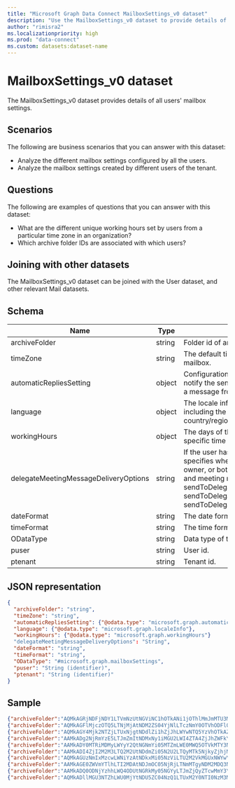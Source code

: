 ```yaml
---
title: "Microsoft Graph Data Connect MailboxSettings_v0 dataset"
description: "Use the MailboxSettings_v0 dataset to provide details of all users' mailbox settings."
author: "rimisra2"
ms.localizationpriority: high
ms.prod: "data-connect"
ms.custom: datasets:dataset-name
---
```


# MailboxSettings_v0 dataset

The MailboxSettings_v0 dataset provides details of all users' mailbox settings.

## Scenarios

The following are business scenarios that you can answer with this dataset:

- Analyze the different mailbox settings configured by all the users.
- Analyze the mailbox settings created by different users of the tenant.

## Questions

The following are examples of questions that you can answer with this dataset:

- What are the different unique working hours set by users from a particular time zone in an organization?
- Which archive folder IDs are associated with which users?

## Joining with other datasets

The MailboxSettings_v0 dataset can be joined with the User dataset, and other relevant Mail datasets.

## Schema

| Name  | Type  |  Description  |  FilterOptions  |  FilterType  | 
| ----------- | ----------- | ----------- | ----------- | ----------- |
| archiveFolder |	string |	Folder id of an archive folder for the user. |	No |	None |
| timeZone |	string |	The default time zone for the user's mailbox. |	No |	None |
| automaticRepliesSetting |	object |	Configuration settings to automatically notify the sender of an incoming email with a message from the signed-in user. |	No |	None |
| language |	object |	The locale information for the user, including the preferred language and country/region. |	No |	None |
| workingHours |	object |	The days of the week and hours in a specific time zone that the user works. |	No |	None |
| delegateMeetingMessageDeliveryOptions |	string |	If the user has a calendar delegate, this specifies whether the delegate, mailbox owner, or both receive meeting messages and meeting responses. *Allowed values:* sendToDelegateAndInformationToPrincipal, sendToDelegateAndPrincipal, sendToDelegateOnly. |	No |	None |
| dateFormat |	string |	The date format for the user's mailbox. |	No |	None |
| timeFormat |	string |  	The time format for the user's mailbox. |	No |	None |
| ODataType |	string |	Data type of the current folder. |	No |	None |
| puser |	string |	User id. |	No |  	None |
| ptenant |	string |  	Tenant id. |	No |  	None |

## JSON representation

```json
{
  "archiveFolder": "string",
  "timeZone": "string",
  "automaticRepliesSetting": {"@odata.type": "microsoft.graph.automaticRepliesSetting"},  
  "language": {"@odata.type": "microsoft.graph.localeInfo"},
  "workingHours": {"@odata.type": "microsoft.graph.workingHours"}
  "delegateMeetingMessageDeliveryOptions": "String",
  "dateFormat": "string",
  "timeFormat": "string",
  "ODataType": "#microsoft.graph.mailboxSettings",  
  "puser": "String (identifier)", 
  "ptenant": "String (identifier)"
}
```

## Sample 


```json
{"archiveFolder":"AQMkAGRjNDFjNDY1LTVmNzUtNGViNC1hOTkANi1jOThlMmJmMTU3MmMALgAAA6jVIxIEDQNNtj9CZVt6SRUBAMquub9EVY9Nv31MRSqT3dQAAAIBWQAAAA==","timeZone":"Pacific Standard Time","delegateMeetingMessageDeliveryOptions":"sendToDelegateOnly","dateFormat":"M/d/yyyy","timeFormat":"h:mm tt","automaticRepliesSetting":{"status":"microsoft.graph.automaticRepliesStatus'disabled'","externalAudience":"microsoft.graph.externalAudienceScope'all'","internalReplyMessage":"","externalReplyMessage":"","scheduledStartDateTime":{"dateTime":"2021-03-11T20:00:00.0000000","timeZone":"UTC"},"scheduledEndDateTime":{"dateTime":"2021-03-12T20:00:00.0000000","timeZone":"UTC"}},"language":{"locale":"en-US","displayName":"English (United States)"},"workingHours":{},"ODataType":"#microsoft.graph.mailboxSettings","puser":"0409a7eb-588d-4871-b629-e33de72b8b0d","ptenant":"027d8585-9664-42ed-ae2a-c9e9fddfda22"} 
{"archiveFolder":"AQMkAGFlMjczOTQ5LTNjMjAtNDM2ZS04YjNlLTczNmY0OTVhODFlOQAuAAADZ_EAK_Os2kO_qYnMT9a4zQEASqucXnhIlE2b8iXgsvn1qQAAAgFAAAAA","timeZone":"Pacific Standard Time","delegateMeetingMessageDeliveryOptions":"sendToDelegateOnly","dateFormat":"M/d/yyyy","timeFormat":"h:mm tt","automaticRepliesSetting":{"status":"microsoft.graph.automaticRepliesStatus'disabled'","externalAudience":"microsoft.graph.externalAudienceScope'all'","internalReplyMessage":"","externalReplyMessage":"","scheduledStartDateTime":{"dateTime":"2021-03-11T20:00:00.0000000","timeZone":"UTC"},"scheduledEndDateTime":{"dateTime":"2021-03-12T20:00:00.0000000","timeZone":"UTC"}},"language":{"locale":"en-US","displayName":"English (United States)"},"workingHours":{},"ODataType":"#microsoft.graph.mailboxSettings","puser":"1715c984-a1ce-4483-b109-643041ef4469","ptenant":"027d8585-9664-42ed-ae2a-c9e9fddfda22"} 
{"archiveFolder":"AQMkAGY4Mjk2NTZjLTUxNjgtNDdlZi1hZjJhLWYwNTQ5YzVhOTkAZTIALgAAA8qoOofxQYpLp-fYvJvsCf0BAKNZARh2HqhDgQvm4HdqNToAAAIBSwAAAA==","timeZone":"Pacific Standard Time","delegateMeetingMessageDeliveryOptions":"sendToDelegateOnly","dateFormat":"M/d/yyyy","timeFormat":"h:mm tt","automaticRepliesSetting":{"status":"microsoft.graph.automaticRepliesStatus'disabled'","externalAudience":"microsoft.graph.externalAudienceScope'all'","internalReplyMessage":"","externalReplyMessage":"","scheduledStartDateTime":{"dateTime":"2021-03-11T20:00:00.0000000","timeZone":"UTC"},"scheduledEndDateTime":{"dateTime":"2021-03-12T20:00:00.0000000","timeZone":"UTC"}},"language":{"locale":"en-US","displayName":"English (United States)"},"workingHours":{},"ODataType":"#microsoft.graph.mailboxSettings","puser":"3853937f-6f46-4fff-a141-1a18be24944e","ptenant":"027d8585-9664-42ed-ae2a-c9e9fddfda22"} 
{"archiveFolder":"AAMkADg2NjRmYzE5LTJmZmItNDMxNy1iMGU2LWI4ZTA4ZjJhZWFkYQAuAAAAAAB5Lb3RUjXQTq_4frfZtHdHAQBBChzDntZLTK9_In9X_H7UAAAAAIw_AAA=","timeZone":"Pacific Standard Time","delegateMeetingMessageDeliveryOptions":"sendToDelegateOnly","dateFormat":"M/d/yyyy","timeFormat":"h:mm tt","automaticRepliesSetting":{"status":"microsoft.graph.automaticRepliesStatus'disabled'","externalAudience":"microsoft.graph.externalAudienceScope'all'","internalReplyMessage":"","externalReplyMessage":"","scheduledStartDateTime":{"dateTime":"2021-03-11T20:00:00.0000000","timeZone":"UTC"},"scheduledEndDateTime":{"dateTime":"2021-03-12T20:00:00.0000000","timeZone":"UTC"}},"language":{"locale":"en-US","displayName":"English (United States)"},"workingHours":{},"ODataType":"#microsoft.graph.mailboxSettings","puser":"3eb5fed9-8c59-4eff-a9ea-ba2b5f1ac27f","ptenant":"027d8585-9664-42ed-ae2a-c9e9fddfda22"} 
{"archiveFolder":"AAMkADY0MTRiMDMyLWYyY2QtNGNmYi05MTZmLWE0MWQ5OTVkMTY3NwAuAAAAAACePVwnVQLQQo3igsKUUNIPAQDDb9In4fFjSKy7cc0yk1OaAAAAAGjHAAA=","timeZone":"Pacific Standard Time","delegateMeetingMessageDeliveryOptions":"sendToDelegateOnly","dateFormat":"M/d/yyyy","timeFormat":"h:mm tt","automaticRepliesSetting":{"status":"microsoft.graph.automaticRepliesStatus'disabled'","externalAudience":"microsoft.graph.externalAudienceScope'all'","internalReplyMessage":"","externalReplyMessage":"","scheduledStartDateTime":{"dateTime":"2021-03-11T20:00:00.0000000","timeZone":"UTC"},"scheduledEndDateTime":{"dateTime":"2021-03-12T20:00:00.0000000","timeZone":"UTC"}},"language":{"locale":"en-US","displayName":"English (United States)"},"workingHours":{"daysOfWeek":["microsoft.graph.dayOfWeek'monday'","microsoft.graph.dayOfWeek'tuesday'","microsoft.graph.dayOfWeek'wednesday'","microsoft.graph.dayOfWeek'thursday'","microsoft.graph.dayOfWeek'friday'"],"startTime":"1970-01-01T08:00:00Z","endTime":"1970-01-01T17:00:00Z","timeZone":{"name":"Pacific Standard Time"}},"ODataType":"#microsoft.graph.mailboxSettings","puser":"6618944e-1fe9-4c03-955e-b1ebbf5737c9","ptenant":"027d8585-9664-42ed-ae2a-c9e9fddfda22"} 
{"archiveFolder":"AAMkADI4ZjI2M2M3LTQ2M2UtNDdmZi05N2U2LTQyMTk5NjkyZjhjMQAuAAAAAADK7KnGlO-0QozWnQc1OrNEAQAVIBI9ITL4T4hmBf4E6xqQAAAAAAFWAAA=","timeZone":"Pacific Standard Time","delegateMeetingMessageDeliveryOptions":"sendToDelegateOnly","dateFormat":"M/d/yyyy","timeFormat":"h:mm tt","automaticRepliesSetting":{"status":"microsoft.graph.automaticRepliesStatus'disabled'","externalAudience":"microsoft.graph.externalAudienceScope'all'","internalReplyMessage":"","externalReplyMessage":"","scheduledStartDateTime":{"dateTime":"2021-03-11T20:00:00.0000000","timeZone":"UTC"},"scheduledEndDateTime":{"dateTime":"2021-03-12T20:00:00.0000000","timeZone":"UTC"}},"language":{"locale":"en-US","displayName":"English (United States)"},"workingHours":{"daysOfWeek":["microsoft.graph.dayOfWeek'monday'","microsoft.graph.dayOfWeek'tuesday'","microsoft.graph.dayOfWeek'wednesday'","microsoft.graph.dayOfWeek'thursday'","microsoft.graph.dayOfWeek'friday'"],"startTime":"1970-01-01T08:00:00Z","endTime":"1970-01-01T17:00:00Z","timeZone":{"name":"Pacific Standard Time"}},"ODataType":"#microsoft.graph.mailboxSettings","puser":"6acddb90-66a1-4a1f-bbd4-4632aac05f3a","ptenant":"027d8585-9664-42ed-ae2a-c9e9fddfda22"} 
{"archiveFolder":"AQMkAGUzNmIxMzcwLWNiYzAtNDkxMi05NzViLTU2M2VkMGUxNWYwYQAuAAADMfJmQyFaPkWIRgjBBrblMgEAi7RMA7eRU0GB-Rxx-trGSwAAAgFjAAAA","timeZone":"Eastern Standard Time","delegateMeetingMessageDeliveryOptions":"sendToDelegateOnly","dateFormat":"","timeFormat":"","automaticRepliesSetting":{"status":"microsoft.graph.automaticRepliesStatus'disabled'","externalAudience":"microsoft.graph.externalAudienceScope'all'","internalReplyMessage":"","externalReplyMessage":"","scheduledStartDateTime":{"dateTime":"2021-03-11T20:00:00.0000000","timeZone":"UTC"},"scheduledEndDateTime":{"dateTime":"2021-03-12T20:00:00.0000000","timeZone":"UTC"}},"language":{"locale":"en-US","displayName":"English (United States)"},"workingHours":{"daysOfWeek":["microsoft.graph.dayOfWeek'monday'","microsoft.graph.dayOfWeek'tuesday'","microsoft.graph.dayOfWeek'wednesday'","microsoft.graph.dayOfWeek'thursday'","microsoft.graph.dayOfWeek'friday'"],"startTime":"1970-01-01T08:00:00Z","endTime":"1970-01-01T17:00:00Z","timeZone":{"name":"Eastern Standard Time"}},"ODataType":"#microsoft.graph.mailboxSettings","puser":"6f995c2b-2dcc-433f-9409-7d847d3935fb","ptenant":"027d8585-9664-42ed-ae2a-c9e9fddfda22"} 
{"archiveFolder":"AAMkAGE0ZWVmYTlhLTI2MDAtNDJmOC05NjRjLTNmMTgyNDM2MDQ3NwAuAAAAAACAHUC988Z9QbixVUMtutstAQDR4t3ZE8_6QpbkP-csYqiqAAAAAAFhAAA=","timeZone":"Pacific Standard Time","delegateMeetingMessageDeliveryOptions":"sendToDelegateOnly","dateFormat":"M/d/yyyy","timeFormat":"h:mm tt","automaticRepliesSetting":{"status":"microsoft.graph.automaticRepliesStatus'disabled'","externalAudience":"microsoft.graph.externalAudienceScope'all'","internalReplyMessage":"","externalReplyMessage":"","scheduledStartDateTime":{"dateTime":"2021-03-11T20:00:00.0000000","timeZone":"UTC"},"scheduledEndDateTime":{"dateTime":"2021-03-12T20:00:00.0000000","timeZone":"UTC"}},"language":{"locale":"en-US","displayName":"English (United States)"},"workingHours":{},"ODataType":"#microsoft.graph.mailboxSettings","puser":"820779bc-217e-4370-bb81-4f34a124c072","ptenant":"027d8585-9664-42ed-ae2a-c9e9fddfda22"} 
{"archiveFolder":"AAMkADQ0ODNjYzhhLWQ4ODUtNGRkMy05NGYyLTJmZjQyZTcwMmY3YwAuAAAAAAAOE-T2OkbKR70lxk9KLiM4AQBuhdNMOzPFQKtwhvLEI1MjAAAAAIDSAAA=","timeZone":"Pacific Standard Time","delegateMeetingMessageDeliveryOptions":"sendToDelegateOnly","dateFormat":"M/d/yyyy","timeFormat":"h:mm tt","automaticRepliesSetting":{"status":"microsoft.graph.automaticRepliesStatus'disabled'","externalAudience":"microsoft.graph.externalAudienceScope'all'","internalReplyMessage":"","externalReplyMessage":"","scheduledStartDateTime":{"dateTime":"2021-03-11T20:00:00.0000000","timeZone":"UTC"},"scheduledEndDateTime":{"dateTime":"2021-03-12T20:00:00.0000000","timeZone":"UTC"}},"language":{"locale":"en-US","displayName":"English (United States)"},"workingHours":{"daysOfWeek":["microsoft.graph.dayOfWeek'monday'","microsoft.graph.dayOfWeek'tuesday'","microsoft.graph.dayOfWeek'wednesday'","microsoft.graph.dayOfWeek'thursday'","microsoft.graph.dayOfWeek'friday'"],"startTime":"1970-01-01T08:00:00Z","endTime":"1970-01-01T17:00:00Z","timeZone":{"name":"Pacific Standard Time"}},"ODataType":"#microsoft.graph.mailboxSettings","puser":"84129d5d-1ae2-49a2-ba84-7e9a14901bc2","ptenant":"027d8585-9664-42ed-ae2a-c9e9fddfda22"} 
{"archiveFolder":"AQMkADllMGU3NTZhLWU0MjYtNDU5ZC04NzQ1LTUxM2Y0NTI0NzM3MwAuAAADxIFm2RiFrU2EhVfwmeCNMgEA1DBbvNXM6ke6YeAsGY2R0AAAAmxQAAAA","timeZone":"Pacific Standard Time","delegateMeetingMessageDeliveryOptions":"sendToDelegateOnly","dateFormat":"M/d/yyyy","timeFormat":"h:mm tt","automaticRepliesSetting":{"status":"microsoft.graph.automaticRepliesStatus'disabled'","externalAudience":"microsoft.graph.externalAudienceScope'all'","internalReplyMessage":"","externalReplyMessage":"","scheduledStartDateTime":{"dateTime":"2021-03-11T20:00:00.0000000","timeZone":"UTC"},"scheduledEndDateTime":{"dateTime":"2021-03-12T20:00:00.0000000","timeZone":"UTC"}},"language":{"locale":"en-US","displayName":"English (United States)"},"workingHours":{"daysOfWeek":["microsoft.graph.dayOfWeek'monday'","microsoft.graph.dayOfWeek'tuesday'","microsoft.graph.dayOfWeek'wednesday'","microsoft.graph.dayOfWeek'thursday'","microsoft.graph.dayOfWeek'friday'"],"startTime":"1970-01-01T08:00:00Z","endTime":"1970-01-01T17:00:00Z","timeZone":{"name":"Pacific Standard Time"}},"ODataType":"#microsoft.graph.mailboxSettings","puser":"883bfe1c-445d-4848-8db1-b677b16ed4be","ptenant":"027d8585-9664-42ed-ae2a-c9e9fddfda22"} 
```